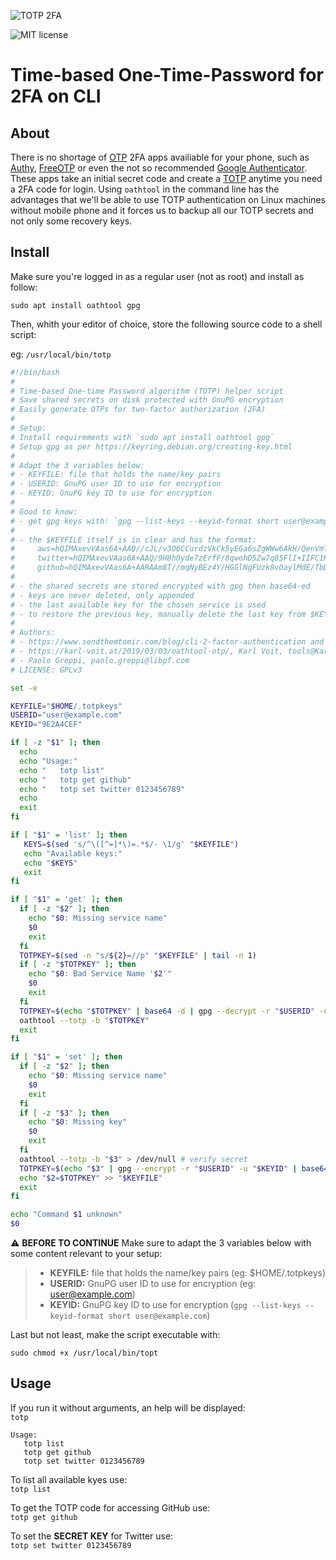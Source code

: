![TOTP 2FA](https://github.com/citizen010/2FA-on-command-line/blob/master/img/2fa1.jpg)

![MIT license](https://img.shields.io/badge/license-MIT-blue)

# Time-based One-Time-Password for 2FA on CLI
## About
There is no shortage of [OTP](https://en.wikipedia.org/wiki/One-time_password) 2FA apps availiable for your phone, such as [Authy](https://authy.com), [FreeOTP](https://freeotp.github.io/) or even the not so recommended [Google Authenticator](https://play.google.com/store/apps/details?id=com.google.android.apps.authenticator2&hl=en_us).
These apps take an initial secret code and create a [TOTP](https://en.wikipedia.org/wiki/Time-based_One-time_Password_algorithm) anytime you  need a 2FA code for login.
Using `oathtool` in the command line has the advantages that we'll be able to use TOTP authentication on Linux machines without mobile phone and it forces us to backup all our TOTP secrets and not only some recovery keys.
## Install ##
Make sure you're logged in as a regular user (not as root) and install as follow:

`sudo apt install oathtool gpg`

Then, whith your editor of choice, store the following source code to a shell script:

eg: `/usr/local/bin/totp`

```bash
#!/bin/bash
# 
# Time-based One-time Password algorithm (TOTP) helper script
# Save shared secrets on disk protected with GnuPG encryption
# Easily generate OTPs for two-factor authorization (2FA)
#
# Setup:
# Install requirements with `sudo apt install oathtool gpg`
# Setup gpg as per https://keyring.debian.org/creating-key.html
#
# Adapt the 3 variables below:
# - KEYFILE: file that holds the name/key pairs
# - USERID: GnuPG user ID to use for encryption
# - KEYID: GnuPG key ID to use for encryption
#
# Good to know:
# - get gpg keys with: `gpg --list-keys --keyid-format short user@example.com'
#
# - the $KEYFILE itself is in clear and has the format:
#     aws=hQIMAxevVAas6A+AAQ//cJL/v3O6CCurdzVkCk5yEGa6sZgWWw6AkH/QenVmTSj...
#     twitter=hQIMAxevVAas6A+AAQ/9H8h0yde7zErfF/8qwohD5Zw7q85FlI+IIFC1Kk5Ifpw...
#     github=hQIMAxevVAas6A+AARAAm8T//mqNyBEz4Y/HGGlNgFUzk8vOaylMdE/TbDzVI...
#
# - the shared secrets are stored encrypted with gpg then base64-ed
# - keys are never deleted, only appended
# - the last available key for the chosen service is used
# - to restore the previous key, manually delete the last key from $KEYFILE
#
# Authors:
# - https://www.sendthemtomir.com/blog/cli-2-factor-authentication and
# - https://karl-voit.at/2019/03/03/oathtool-otp/, Karl Voit, tools@Karl-Voit.at
# - Paolo Greppi, paolo.greppi@libpf.com
# LICENSE: GPLv3

set -e

KEYFILE="$HOME/.totpkeys"
USERID="user@example.com"
KEYID="9E2A4CEF"

if [ -z "$1" ]; then
  echo
  echo "Usage:"
  echo "   totp list"
  echo "   totp get github"
  echo "   totp set twitter 0123456789"
  echo
  exit
fi

if [ "$1" = 'list' ]; then
   KEYS=$(sed 's/^\([^=]*\)=.*$/- \1/g' "$KEYFILE")
   echo "Available keys:"
   echo "$KEYS"
   exit
fi

if [ "$1" = 'get' ]; then
  if [ -z "$2" ]; then
    echo "$0: Missing service name"
    $0
    exit
  fi
  TOTPKEY=$(sed -n "s/${2}=//p" "$KEYFILE" | tail -n 1)
  if [ -z "$TOTPKEY" ]; then
    echo "$0: Bad Service Name '$2'"
    $0
    exit
  fi
  TOTPKEY=$(echo "$TOTPKEY" | base64 -d | gpg --decrypt -r "$USERID" -u "$KEYID" 2> /dev/null)
  oathtool --totp -b "$TOTPKEY"
  exit
fi

if [ "$1" = 'set' ]; then
  if [ -z "$2" ]; then
    echo "$0: Missing service name"
    $0
    exit
  fi
  if [ -z "$3" ]; then
    echo "$0: Missing key"
    $0
    exit
  fi
  oathtool --totp -b "$3" > /dev/null # verify secret
  TOTPKEY=$(echo "$3" | gpg --encrypt -r "$USERID" -u "$KEYID" | base64 -w0)
  echo "$2=$TOTPKEY" >> "$KEYFILE"
  exit
fi

echo "Command $1 unknown"
$0
```

:warning: **BEFORE TO CONTINUE** Make sure to adapt the 3 variables below with some content relevant to your setup:

>    * **KEYFILE:** file that holds the name/key pairs (eg: $HOME/.totpkeys)
>    * **USERID:** GnuPG user ID to use for encryption (eg: user@example.com)
>    * **KEYID:** GnuPG key ID to use for encryption (`gpg --list-keys --keyid-format short user@example.com`)

Last but not least, make the script executable with:

`sudo chmod +x /usr/local/bin/topt`

## Usage ##
If you run it without arguments, an help will be displayed:<br />
`totp`
```
Usage:
   totp list
   totp get github
   totp set twitter 0123456789
```

To list all available kyes use:<br />
`totp list`

To get the TOTP code for accessing GitHub use:<br />
`totp get github`

To set the __SECRET KEY__ for Twitter use:<br />
`totp set twitter 0123456789`
